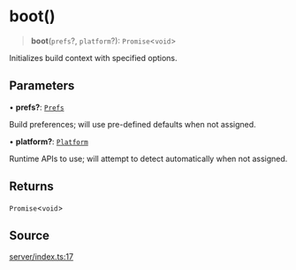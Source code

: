 # boot()

> **boot**(`prefs`?, `platform`?): `Promise`\<`void`\>

Initializes build context with specified options.

## Parameters

• **prefs?**: [`Prefs`](../type-aliases/Prefs.md)

Build preferences; will use pre-defined defaults when not assigned.

• **platform?**: [`Platform`](../type-aliases/Platform.md)

Runtime APIs to use; will attempt to detect automatically when not assigned.

## Returns

`Promise`\<`void`\>

## Source

[server/index.ts:17](https://github.com/Elringus/Imgit/blob/cf06d86/src/server/index.ts#L17)
